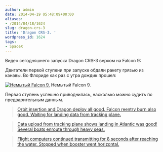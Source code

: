 ```yaml
---
author: admin
date: 2014-04-19 05:48:09+00:00
aliases:
- /2014/04/18/1624
slug: dragon-crs-3
title: 'Dragon CRS-3. '
wordpress_id: 1624
tags:
- SpaceX
---
```


Видео сегодняшнего запуска Dragon CRS-3 верхом на Falcon 9:

Двигатели первой ступени при запуске обдали ракету грязью из канавы. Во Флориде как раз с утра дождик прошел:

[![Немытый Falcon 9.](/2014/04/dirty_dragon_crs-3-200x300.jpg)](/2014/04/dirty_dragon_crs-3.jpg) Немытый Falcon 9.

<!--more-->

Первая ступень успешно приводнилась, насколько можно судить по предварительным данным. 

> [Orbit insertion and Dragon deploy all good. Falcon reentry burn also good. Waiting for landing data from tracking plane.](https://twitter.com/elonmusk/status/457257359354519552)

> [Data upload from tracking plane shows landing in Atlantic was good! Several boats enroute through heavy seas.](https://twitter.com/elonmusk/status/457307742495993856)

> [Flight computers continued transmitting for 8 seconds after reaching the water. Stopped when booster went horizontal.](https://twitter.com/elonmusk/status/457311780943822848)
